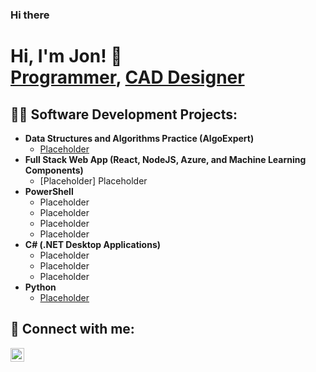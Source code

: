 ### Hi there 
<h1>Hi, I'm Jon! 👋 <br/><a href="https://github.com/skybound987">Programmer</a>, <a href="https://www.linkedin.com/in/jonny-hendrix/">CAD Designer</a></h1>

<h2>👨‍💻 Software Development Projects:</h2>

- <b>Data Structures and Algorithms Practice (AlgoExpert)</b>
  - [Placeholder](Placeholder)
- <b>Full Stack Web App (React, NodeJS, Azure, and Machine Learning Components)</b>
  - [Placeholder] Placeholder
- <b>PowerShell</b>
  - Placeholder
  - Placeholder
  - Placeholder
  - Placeholder
- <b>C# (.NET Desktop Applications)</b>
  - Placeholder
  - Placeholder
  - Placeholder
- <b>Python</b>
  - [Placeholder](Placeholder)


<h2> 🤳 Connect with me:</h2>

[<img align="left" alt="JonHendrix | LinkedIn" width="22px" src="https://cdn.jsdelivr.net/npm/simple-icons@v3/icons/linkedin.svg" />][linkedin]

[linkedin]: https://www.linkedin.com/in/jonny-hendrix/
[email]: (Placeholder)

<!--
**skybound987/skybound987** is a ✨ _special_ ✨ repository because its `README.md` (this file) appears on your GitHub profile.

Here are some ideas to get you started:

- 🔭 I’m currently working on ...
- 🌱 I’m currently learning ...
- 👯 I’m looking to collaborate on ...
- 🤔 I’m looking for help with ...
- 💬 Ask me about ...
- 📫 How to reach me: ...
- 😄 Pronouns: ...
- ⚡ Fun fact: ...
-->
